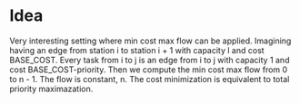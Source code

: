 # Idea

Very interesting setting where min cost max flow can be applied. Imagining having an edge from station i to station i + 1 with capacity l and cost BASE_COST. Every task from i to j is an edge from i to j with capacity 1 and cost BASE_COST-priority. Then we compute the min cost max flow from 0 to n - 1. The flow is constant, n. The cost minimization is equivalent to total priority maximazation.